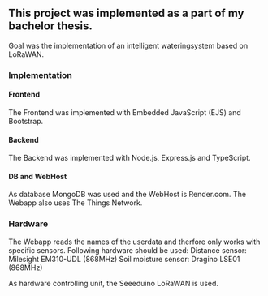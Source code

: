 ## This project was implemented as a part of my bachelor thesis.

Goal was the implementation of an intelligent wateringsystem based on LoRaWAN.

### Implementation

#### Frontend

The Frontend was implemented with Embedded JavaScript (EJS) and Bootstrap.

#### Backend

The Backend was implemented with Node.js, Express.js and TypeScript.

#### DB and WebHost

As database MongoDB was used and the WebHost is Render.com.
The Webapp also uses The Things Network.

### Hardware

The Webapp reads the names of the userdata and therfore only works with specific sensors. Following hardware should be used:
Distance sensor: Milesight EM310-UDL (868MHz)
Soil moisture sensor: Dragino LSE01 (868MHz)

As hardware controlling unit, the Seeeduino LoRaWAN is used.
